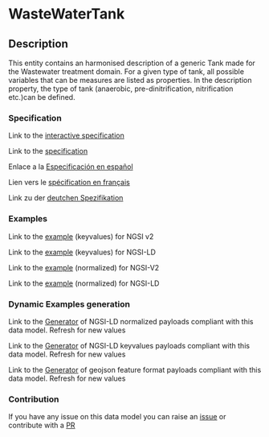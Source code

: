 # WasteWaterTank

## Description 

This entity contains an harmonised description of a generic Tank made for the Wastewater treatment domain. For a given type of tank, all possible variables that can be measures are listed as properties. In the description property, the type of tank (anaerobic, pre-dinitrification, nitrification etc.)can be defined.
### Specification

Link to the [interactive specification](https://swagger.lab.fiware.org/?url=https://smart-data-models.github.io/dataModel.WasteWater/WasteWaterTank/swagger.yaml)

Link to the [specification](https://smart-data-models.github.io/dataModel.WasteWater/WasteWaterTank/doc/spec.md)

Enlace a la [Especificación en español](https://smart-data-models.github.io/dataModel.WasteWater/WasteWaterTank/doc/spec_ES.md)

Lien vers le [spécification en français](https://smart-data-models.github.io/dataModel.WasteWater/WasteWaterTank/doc/spec_FR.md)

Link zu der [deutchen Spezifikation](https://smart-data-models.github.io/dataModel.WasteWater/WasteWaterTank/doc/spec_DE.md)
### Examples

Link to the [example](https://smart-data-models.github.io/dataModel.WasteWater/WasteWaterTank/examples/example.json) (keyvalues) for NGSI v2

Link to the [example](https://smart-data-models.github.io/dataModel.WasteWater/WasteWaterTank/examples/example.jsonld) (keyvalues) for NGSI-LD

Link to the [example](https://smart-data-models.github.io/dataModel.WasteWater/WasteWaterTank/examples/example-normalized.json) (normalized) for NGSI-V2

Link to the [example](https://smart-data-models.github.io/dataModel.WasteWater/WasteWaterTank/examples/example-normalized.jsonld) (normalized) for NGSI-LD
### Dynamic Examples generation

Link to the [Generator](https://smartdatamodels.org/extra/ngsi-ld_generator_v0.92.php?schemaUrl=https://raw.githubusercontent.com/smart-data-models/dataModel.WasteWater/master/WasteWaterTank/schema.json&email=info@smartdatamodels.org) of NGSI-LD normalized payloads compliant with this data model. Refresh for new values

Link to the [Generator](https://smartdatamodels.org/extra/ngsi-ld_generator_keyvalues_v0.92.php?schemaUrl=https://raw.githubusercontent.com/smart-data-models/dataModel.WasteWater/master/WasteWaterTank/schema.json&email=info@smartdatamodels.org) of NGSI-LD keyvalues payloads compliant with this data model. Refresh for new values

Link to the [Generator](https://smartdatamodels.org/extra/geojson_features_generator_v1.0.php?schemaUrl=https://raw.githubusercontent.com/smart-data-models/dataModel.WasteWater/master/WasteWaterTank/schema.json&email=info@smartdatamodels.org) of geojson feature format payloads compliant with this data model. Refresh for new values
### Contribution

 If you have any issue on this data model you can raise an [issue](https://github.com/smart-data-models/dataModel.WasteWater/issues)  or contribute with a [PR](https://github.com/smart-data-models/dataModel.WasteWater/pulls)